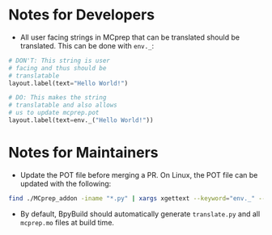 # Notes for Developers
- All user facing strings in MCprep that can be translated should be translated. This can be done with `env._`:
```py
# DON'T: This string is user
# facing and thus should be 
# translatable
layout.label(text="Hello World!")

# DO: This makes the string 
# translatable and also allows 
# us to update mcprep.pot
layout.label(text=env._("Hello World!"))
```

# Notes for Maintainers
- Update the POT file before merging a PR. On Linux, the POT file can be updated with the following:
```sh
find ./MCprep_addon -iname "*.py" | xargs xgettext --keyword="env._" --from-code utf-8 -o MCprep_addon/MCprep_resources/Languages/mcprep.pot
```

- By default, BpyBuild should automatically generate `translate.py` and all `mcprep.mo` files at build time.
